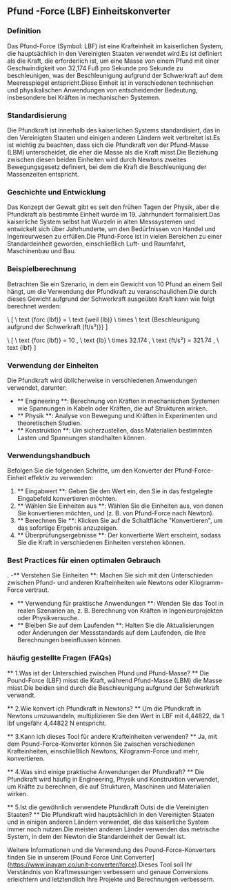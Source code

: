## Pfund -Force (LBF) Einheitskonverter

### Definition
Das Pfund-Force (Symbol: LBF) ist eine Krafteinheit im kaiserlichen System, die hauptsächlich in den Vereinigten Staaten verwendet wird.Es ist definiert als die Kraft, die erforderlich ist, um eine Masse von einem Pfund mit einer Geschwindigkeit von 32,174 Fuß pro Sekunde pro Sekunde zu beschleunigen, was der Beschleunigung aufgrund der Schwerkraft auf dem Meeresspiegel entspricht.Diese Einheit ist in verschiedenen technischen und physikalischen Anwendungen von entscheidender Bedeutung, insbesondere bei Kräften in mechanischen Systemen.

### Standardisierung
Die Pfundkraft ist innerhalb des kaiserlichen Systems standardisiert, das in den Vereinigten Staaten und einigen anderen Ländern weit verbreitet ist.Es ist wichtig zu beachten, dass sich die Pfundkraft von der Pfund-Masse (LBM) unterscheidet, die eher die Masse als die Kraft misst.Die Beziehung zwischen diesen beiden Einheiten wird durch Newtons zweites Bewegungsgesetz definiert, bei dem die Kraft die Beschleunigung der Massenzeiten entspricht.

### Geschichte und Entwicklung
Das Konzept der Gewalt gibt es seit den frühen Tagen der Physik, aber die Pfundkraft als bestimmte Einheit wurde im 19. Jahrhundert formalisiert.Das kaiserliche System selbst hat Wurzeln in alten Messsystemen und entwickelt sich über Jahrhunderte, um den Bedürfnissen von Handel und Ingenieurwesen zu erfüllen.Die Pfund-Force ist in vielen Bereichen zu einer Standardeinheit geworden, einschließlich Luft- und Raumfahrt, Maschinenbau und Bau.

### Beispielberechnung
Betrachten Sie ein Szenario, in dem ein Gewicht von 10 Pfund an einem Seil hängt, um die Verwendung der Pfundkraft zu veranschaulichen.Die durch dieses Gewicht aufgrund der Schwerkraft ausgeübte Kraft kann wie folgt berechnet werden:

\ [
\ text {forc (lbf)} = \ text {weil (lb)} \ times \ text {Beschleunigung aufgrund der Schwerkraft (ft/s²)}}
\]

\ [
\ text {forc (lbf)} = 10 \, \ text {lb} \ times 32.174 \, \ text {ft/s²} = 321.74 \, \ text {lbf}
\]

### Verwendung der Einheiten
Die Pfundkraft wird üblicherweise in verschiedenen Anwendungen verwendet, darunter:

- ** Engineering **: Berechnung von Kräften in mechanischen Systemen wie Spannungen in Kabeln oder Kräften, die auf Strukturen wirken.
- ** Physik **: Analyse von Bewegung und Kräften in Experimenten und theoretischen Studien.
- ** Konstruktion **: Um sicherzustellen, dass Materialien bestimmten Lasten und Spannungen standhalten können.

### Verwendungshandbuch
Befolgen Sie die folgenden Schritte, um den Konverter der Pfund-Force-Einheit effektiv zu verwenden:

1. ** Eingabwert **: Geben Sie den Wert ein, den Sie in das festgelegte Eingabefeld konvertieren möchten.
2. ** Wählen Sie Einheiten aus **: Wählen Sie die Einheiten aus, von denen Sie konvertieren möchten, und (z. B. von Pfund-Force nach Newton).
3. ** Berechnen Sie **: Klicken Sie auf die Schaltfläche "Konvertieren", um das sofortige Ergebnis anzuzeigen.
4. ** Überprüfungsergebnisse **: Der konvertierte Wert erscheint, sodass Sie die Kraft in verschiedenen Einheiten verstehen können.

### Best Practices für einen optimalen Gebrauch
.
-** Verstehen Sie Einheiten **: Machen Sie sich mit den Unterschieden zwischen Pfund- und anderen Krafteinheiten wie Newtons oder Kilogramm-Force vertraut.
- ** Verwendung für praktische Anwendungen **: Wenden Sie das Tool in realen Szenarien an, z. B. Berechnung von Kräften in Ingenieurprojekten oder Physikversuche.
- ** Bleiben Sie auf dem Laufenden **: Halten Sie die Aktualisierungen oder Änderungen der Messstandards auf dem Laufenden, die Ihre Berechnungen beeinflussen können.

### häufig gestellte Fragen (FAQs)

** 1.Was ist der Unterschied zwischen Pfund und Pfund-Masse? **
Die Pound-Force (LBF) misst die Kraft, während Pfund-Masse (LBM) die Masse misst.Die beiden sind durch die Beschleunigung aufgrund der Schwerkraft verwandt.

** 2.Wie konvert ich Pfundkraft in Newtons? **
Um die Pfundkraft in Newtons umzuwandeln, multiplizieren Sie den Wert in LBF mit 4,44822, da 1 lbf ungefähr 4,44822 N entspricht.

** 3.Kann ich dieses Tool für andere Krafteinheiten verwenden? **
Ja, mit dem Pound-Force-Konverter können Sie zwischen verschiedenen Krafteinheiten, einschließlich Newtons, Kilogramm-Force und mehr, konvertieren.

** 4.Was sind einige praktische Anwendungen der Pfundkraft? **
Die Pfundkraft wird häufig in Engineering, Physik und Konstruktion verwendet, um Kräfte zu berechnen, die auf Strukturen, Maschinen und Materialien wirken.

** 5.Ist die gewöhnlich verwendete Pfundkraft Outsi de die Vereinigten Staaten? **
Die Pfundkraft wird hauptsächlich in den Vereinigten Staaten und in einigen anderen Ländern verwendet, die das kaiserliche System immer noch nutzen.Die meisten anderen Länder verwenden das metrische System, in dem der Newton die Standardeinheit der Gewalt ist.

Weitere Informationen und die Verwendung des Pound-Force-Konverters finden Sie in unserem [Pound Force Unit Converter] (https://www.inayam.co/unit-converter/force).Dieses Tool soll Ihr Verständnis von Kraftmessungen verbessern und genaue Conversions erleichtern und letztendlich Ihre Projekte und Berechnungen verbessern.